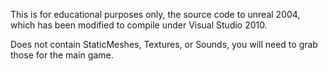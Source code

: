 This is for educational purposes only, the source code to unreal 2004, which has been modified to compile under Visual Studio 2010. 

Does not contain StaticMeshes, Textures, or Sounds, you will need to grab those for the main game. 